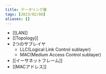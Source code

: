 ```yaml
---
title: データリンク層
tags: [2023/02/08]
aliases: []
---
```


- [[LAN]]
- [[Topology]]
- 2つのサブレイヤ
	- LLC(Logical Link Control sublayer)
	- MAC(Medium Access Control sublayer)
- [[イーサネットフレーム]]
- [[MACアドレス]]